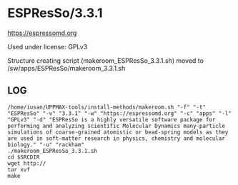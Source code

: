 ESPResSo/3.3.1
========================

<https://espressomd.org>

Used under license:
GPLv3


Structure creating script (makeroom_ESPResSo_3.3.1.sh) moved to /sw/apps/ESPResSo/makeroom_3.3.1.sh

LOG
---

    /home/iusan/UPPMAX-tools/install-methods/makeroom.sh "-f" "-t" "ESPResSo" "-v" "3.3.1" "-w" "https://espressomd.org" "-c" "apps" "-l" "GPLv3" "-d" "ESPResSo is a highly versatile software package for performing and analyzing scientific Molecular Dynamics many-particle simulations of coarse-grained atomistic or bead-spring models as they are used in soft-matter research in physics, chemistry and molecular biology." "-u" "rackham"
    ./makeroom_ESPResSo_3.3.1.sh
    cd $SRCDIR
    wget http://
    tar xvf 
    make

